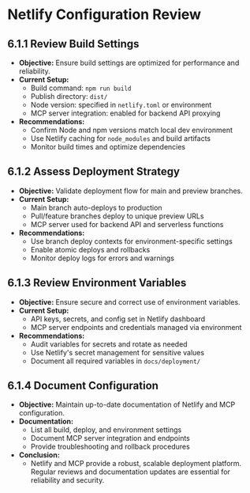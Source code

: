 # Netlify Configuration Review

## 6.1.1 Review Build Settings
- **Objective:** Ensure build settings are optimized for performance and reliability.
- **Current Setup:**
  - Build command: `npm run build`
  - Publish directory: `dist/`
  - Node version: specified in `netlify.toml` or environment
  - MCP server integration: enabled for backend API proxying
- **Recommendations:**
  - Confirm Node and npm versions match local dev environment
  - Use Netlify caching for `node_modules` and build artifacts
  - Monitor build times and optimize dependencies

## 6.1.2 Assess Deployment Strategy
- **Objective:** Validate deployment flow for main and preview branches.
- **Current Setup:**
  - Main branch auto-deploys to production
  - Pull/feature branches deploy to unique preview URLs
  - MCP server used for backend API and serverless functions
- **Recommendations:**
  - Use branch deploy contexts for environment-specific settings
  - Enable atomic deploys and rollbacks
  - Monitor deploy logs for errors and warnings

## 6.1.3 Review Environment Variables
- **Objective:** Ensure secure and correct use of environment variables.
- **Current Setup:**
  - API keys, secrets, and config set in Netlify dashboard
  - MCP server endpoints and credentials managed via environment
- **Recommendations:**
  - Audit variables for secrets and rotate as needed
  - Use Netlify's secret management for sensitive values
  - Document all required variables in `docs/deployment/`

## 6.1.4 Document Configuration
- **Objective:** Maintain up-to-date documentation of Netlify and MCP configuration.
- **Documentation:**
  - List all build, deploy, and environment settings
  - Document MCP server integration and endpoints
  - Provide troubleshooting and rollback procedures
- **Conclusion:**
  - Netlify and MCP provide a robust, scalable deployment platform. Regular reviews and documentation updates are essential for reliability and security. 